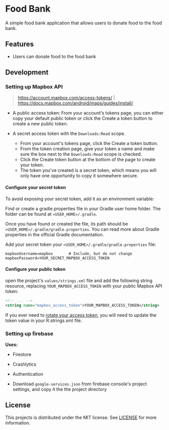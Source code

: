 # Food Bank

A simple food bank application that allows users to donate food to the food bank.

## Features

-   Users can donate food to the food bank

## Development

### Setting up Mapbox API

> https://account.mapbox.com/access-tokens/ | https://docs.mapbox.com/android/maps/guides/install/

-   A public access token: From your account's tokens page, you can either copy your default public
    token or click the Create a token button to create a new public token.

-   A secret access token with the `Downloads:Read` scope.
    -   From your account's tokens page, click the Create a token button.
    -   From the token creation page, give your token a name and make sure the box next to the
        `Downloads:Read` scope is checked.
    -   Click the Create token button at the bottom of the page to create your token.
    -   The token you've created is a secret token, which means you will only have one opportunity to
        copy it somewhere secure.

#### Configure your secret token

To avoid exposing your secret token, add it as an environment variable:

Find or create a gradle.properties file in your Gradle user home folder. The folder can be found at
`«USER_HOME»/.gradle`.

Once you have found or created the file, its path should be
`«USER_HOME»/.gradle/gradle.properties`. You can read more about Gradle properties in the official
Gradle documentation.

Add your secret token your `«USER_HOME»/.gradle/gradle.properties` file:

```dotenv
mapboxUsername=mapbox       # Include, but do not change
mapboxPassword=YOUR_SECRET_MAPBOX_ACCESS_TOKEN
```

#### Configure your public token

open the project's `values/strings.xml` file and add the following string resource, replacing
`YOUR_MAPBOX_ACCESS_TOKEN` with your public Mapbox API token:

```xml
<!-- ... -->
<string name="mapbox_access_token">YOUR_MAPBOX_ACCESS_TOKEN</string>
```

If you ever need
to [rotate your access token](https://docs.mapbox.com/help/how-mapbox-works/access-tokens/), you
will need to update the token value in your
R.strings.xml file.

### Setting up firebase

**Uses:**

-   Firestore
-   Crashlytics
-   Authentication

-   Download `google-services.json` from firebase console's project settings, and copy it the the
    project directory

## License

This projects is distributed under the MIT license. See [LICENSE](./LICENSE.txt) for more
information.
